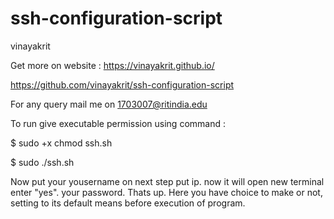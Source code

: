 # ssh-configuration-script

vinayakrit

Get more on website :  https://vinayakrit.github.io/

https://github.com/vinayakrit/ssh-configuration-script

For any query mail me on 1703007@ritindia.edu

To run give executable permission using command :

 $  sudo +x chmod ssh.sh
 
 $  sudo ./ssh.sh
 
 Now put your yousername on next step put ip. now it will open new terminal enter "yes". your password. Thats up.
 Here you have choice to make or not, setting to its default means before execution of program.
 
 
